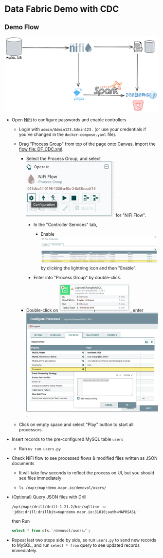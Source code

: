 # Data Fabric Demo with CDC


## Demo Flow

![Demo Flow](./images/CDC%20Demo.png)

- Open [NiFi](https://localhost:12443/nifi) to configure passwords and enable controllers
    - Login with `admin/Admin123.Admin123.` (or use your credentials if you've changed in the `docker-compose.yaml` file).

    - Drag "Process Group" from top of the page onto Canvas, import the [flow file: DF_CDC.xml](./app/DF_CDC.xml).

        - Select the Process Group, and select ![Settings](./images/NiFi_ControllerSettings.png) for "NiFi Flow".
    
            - In the "Controller Services" tab,
        
                - Enable ![all services](./images/NiFi_ControllerServices.png) by clicking the lightning icon and then "Enable".
    
            - Enter into "Process Group" by double-click.
    
        - Double-click on ![CaptureChangeMySQL processor](./images/NiFi_CaptureChangeMySQL.png), enter ![Password](./images/NiFi_MySQLPassword.png).
    
    - Click on empty space and select "Play" button to start all processors.


- Insert records to the pre-configured MySQL table `users`

    - Run `uv run users.py`

- Check NiFi flow to see processed flows & modified files written as JSON documents

    - It will take few seconds to reflect the process on UI, but you should see files immediately
    
    - `ls /mapr/maprdemo.mapr.io/demovol/users/`


- (Optional) Query JSON files with Drill

    `/opt/mapr/drill/drill-1.21.2/bin/sqlline -u 'jdbc:drill:drillbit=maprdemo.mapr.io:31010;auth=MAPRSASL'`

    then Run

    ```sql
    select * from dfs.`/demovol/users/`;
    ```

- Repeat last two steps side by side, so run `users.py` to send new records to MySQL, and run `select * from` query to see updated records immediately.
